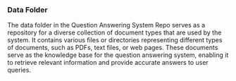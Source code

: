 ### Data Folder
The data folder in the Question Answering System Repo serves as a repository for a diverse collection of document types that are used by the system. 
It contains various files or directories representing different types of documents, such as PDFs, text files, or web pages. 
These documents serve as the knowledge base for the question answering system, 
enabling it to retrieve relevant information and provide accurate answers to user queries.
